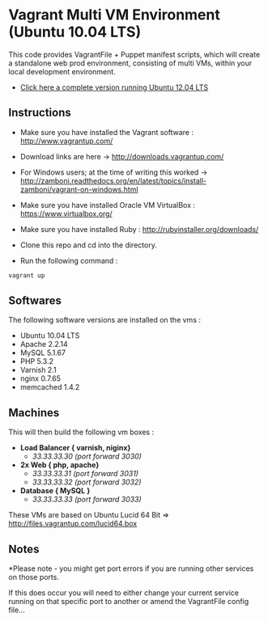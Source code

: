 Vagrant Multi VM Environment (Ubuntu 10.04 LTS)
===============================================




This code provides VagrantFile + Puppet manifest scripts, which will create a standalone web prod environment, consisting of multi VMs, within your local development environment.

 - <a href="https://github.com/modernfidelity/vagrant-web-prod-precise64">Click here a complete version running Ubuntu 12.04 LTS</a>


Instructions
------------

- Make sure you have installed the Vagrant software : http://www.vagrantup.com/

 - Download links are here -> http://downloads.vagrantup.com/
 - For Windows users; at the time of writing this worked -> http://zamboni.readthedocs.org/en/latest/topics/install-zamboni/vagrant-on-windows.html

- Make sure you have installed Oracle VM VirtualBox : https://www.virtualbox.org/

- Make sure you have installed Ruby : http://rubyinstaller.org/downloads/

- Clone this repo and cd into the directory. 

- Run the following command : 


```bash
vagrant up
```

Softwares
---------

The following software versions are installed on the vms : 

 - Ubuntu 10.04 LTS
 - Apache 2.2.14
 - MySQL 5.1.67
 - PHP 5.3.2
 - Varnish 2.1
 - nginx 0.7.65
 - memcached 1.4.2


Machines
--------

This will then build the following vm boxes : 

- <strong>Load Balancer { varnish, niginx}</strong>
  - *33.33.33.30 (port forward 3030)*  
- <strong>2x Web { php, apache}</strong>
    - *33.33.33.31 (port forward 3031)*
    - *33.33.33.32 (port forward 3032)* 
- <strong>Database { MySQL }</strong>
    - *33.33.33.33 (port forward 3033)*


These VMs are based on Ubuntu Lucid 64 Bit => http://files.vagrantup.com/lucid64.box

Notes
-----
*Please note - you might get port errors if you are running other services on those ports. 

If this does occur you will need to either change your current service running on that specific port to another 
or amend the VagrantFile config file...
